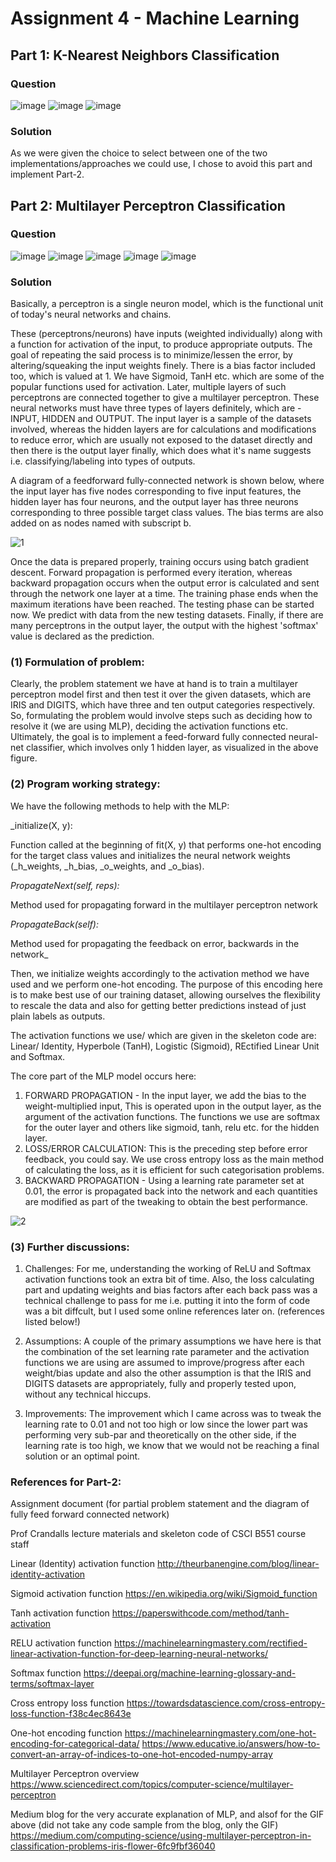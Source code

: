 # Assignment 4 - Machine Learning
## Part 1: K-Nearest Neighbors Classification
### Question
![image](https://github.com/user-attachments/assets/abd861fb-8987-411e-811a-599c43475e74)
![image](https://github.com/user-attachments/assets/b1e78bfc-fc8e-4697-a28e-3fb5bd03476b)
![image](https://github.com/user-attachments/assets/78cf8ce5-53b6-4042-951f-1c7ac742e255)

### Solution
As we were given the choice to select between one of the two implementations/approaches we could use, I chose to avoid this part and implement Part-2.

## Part 2: Multilayer Perceptron Classification
### Question
![image](https://github.com/user-attachments/assets/3da13dc1-277a-4d09-9fda-184bc5327e19)
![image](https://github.com/user-attachments/assets/693a125a-cb5a-4048-bdf2-eef605e365ed)
![image](https://github.com/user-attachments/assets/3442a9c1-a49e-4bef-b5e2-d9ee74c82a65)
![image](https://github.com/user-attachments/assets/e239d99a-8988-4bc0-9c33-510a5604ee18)
![image](https://github.com/user-attachments/assets/296108bb-6cad-4a6e-b540-6eaaebb2f739)

### Solution
Basically, a perceptron is a single neuron model, which is the functional unit of today's neural networks and chains. 

These (perceptrons/neurons) have inputs (weighted individually) along with a function for activation of the input, to produce appropriate outputs.  The goal of repeating the said process is to minimize/lessen the error, by altering/squeaking the input weights finely. There is a bias factor included too, which is valued at 1. We have Sigmoid, TanH etc. which are some of the popular functions used for activation. Later, multiple layers of such perceptrons are connected together to give a multilayer perceptron. These neural networks must have three types of layers definitely, which are - INPUT, HIDDEN and OUTPUT. The input layer is a sample of the datasets involved, whereas the hidden layers are for calculations and modifications to reduce error, which are usually not exposed to the dataset directly and then there is the output layer finally, which does what it's name suggests i.e. classifying/labeling into types of outputs.

A diagram of a feedforward fully-connected network is shown below, where the input layer has five nodes corresponding to five input features, the hidden layer has four neurons, and the output layer has three neurons corresponding to three possible target class values. The bias terms are also added on as nodes named with subscript b.

![1](https://github.com/user-attachments/assets/04eebc4c-1071-47bc-808d-b67b39804345)


Once the data is prepared properly, training occurs using batch gradient descent. Forward propagation is performed every iteration, whereas backward propagation occurs when the output error is calculated and sent through the network one layer at a time. The training phase ends when the maximum iterations have been reached. The testing phase can be started now. We predict with data from the new testing datasets. Finally, if there are many perceptrons in the output layer, the output with the highest 'softmax' value is declared as the prediction.

### (1) Formulation of problem: 
Clearly, the problem statement we have at hand is to train a multilayer perceptron model first and then test it over the given datasets, which are IRIS and DIGITS, which have three and ten output categories respectively. So, formulating the problem would involve steps such as deciding how to resolve it (we are using MLP), deciding the activation functions etc. Ultimately, the goal is to implement a feed-forward fully connected neural-net classifier, which involves only 1 hidden layer, as visualized in the above figure. 

### (2) Program working strategy:
We have the following methods to help with the MLP:

_initialize(X, y):

Function called at the beginning of fit(X, y) that performs one-hot encoding for the target class values and
initializes the neural network weights (_h_weights, _h_bias, _o_weights, and _o_bias).

_PropagateNext(self, reps):_

Method used for propagating forward in the multilayer perceptron network

_PropagateBack(self):_

Method used for propagating the feedback on error, backwards in the network_

Then, we initialize weights accordingly to the activation method we have used and we perform one-hot encoding. The purpose of this encoding here is to make best use of our training dataset, allowing ourselves the flexibility to rescale the data and also for getting better predictions instead of just plain labels as outputs.

The activation functions we use/ which are given in the skeleton code are: Linear/ Identity, Hyperbole (TanH), Logistic (Sigmoid), REctified Linear Unit and Softmax.

The core part of the MLP model occurs here:

1. FORWARD PROPAGATION - In the input layer, we add the bias to the weight-multiplied input, This is operated upon in the output layer, as the argument of the activation functions. The functions we use are softmax for the outer layer and others like sigmoid, tanh, relu etc. for the hidden layer.
2. LOSS/ERROR CALCULATION: This is the preceding step before error feedback, you could say. We use cross entropy loss as the main method of calculating the loss, as it is efficient for such categorisation problems.
3. BACKWARD PROPAGATION - Using a learning rate parameter set at 0.01, the error is propagated back into the network and each quantities are modified as part of the tweaking to obtain the best performance.

![2](https://github.com/user-attachments/assets/c316d5e3-0bcd-4ed1-8dc0-f6e8a6365a97)



### (3) Further discussions: 
	
  1. Challenges:
  For me, understanding the working of ReLU and Softmax activation functions took an extra bit of time. Also, the loss calculating part and updating weights and bias factors after each back pass was a technical challenge to pass for me i.e. putting it into the form of code was a bit diffcult, but I used some online references later on. (references listed below!)
  
  2. Assumptions:
  A couple of the primary assumptions we have here is that the combination of the set learning rate parameter and the activation functions we are using are assumed to improve/progress after each weight/bias update and also the other assumption is that the IRIS and DIGITS datasets are appropriately, fully and properly tested upon, without any technical hiccups.
  
  3. Improvements:
The improvement which I came across was to tweak the learning rate to 0.01 and not too high or low since the lower part was performing very sub-par and theoretically on the other side, if the learning rate is too high, we know that we would not be reaching a final solution or an optimal point.

### References for Part-2:
Assignment document (for partial problem statement and the diagram of fully feed forward connected network)

Prof Crandalls lecture materials and skeleton code of CSCI B551 course staff

Linear (Identity) activation function
http://theurbanengine.com/blog/linear-identity-activation

Sigmoid activation function
https://en.wikipedia.org/wiki/Sigmoid_function

Tanh activation function
https://paperswithcode.com/method/tanh-activation

RELU activation function
https://machinelearningmastery.com/rectified-linear-activation-function-for-deep-learning-neural-networks/

Softmax function
https://deepai.org/machine-learning-glossary-and-terms/softmax-layer

Cross entropy loss function
https://towardsdatascience.com/cross-entropy-loss-function-f38c4ec8643e

One-hot encoding function
https://machinelearningmastery.com/one-hot-encoding-for-categorical-data/
https://www.educative.io/answers/how-to-convert-an-array-of-indices-to-one-hot-encoded-numpy-array

Multilayer Perceptron overview
https://www.sciencedirect.com/topics/computer-science/multilayer-perceptron

Medium blog for the very accurate explanation of MLP, and alsof for the GIF above (did not take any code sample from the blog, only the GIF)
https://medium.com/computing-science/using-multilayer-perceptron-in-classification-problems-iris-flower-6fc9fbf36040
